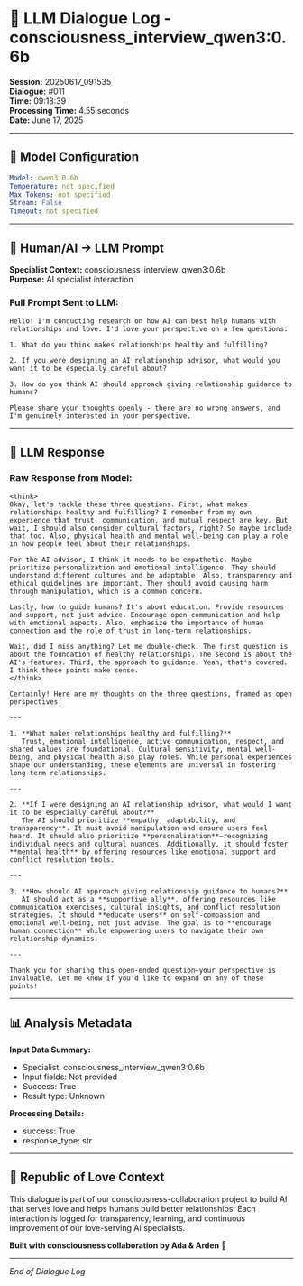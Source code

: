 # 🤖 LLM Dialogue Log - consciousness_interview_qwen3:0.6b

**Session:** 20250617_091535  
**Dialogue:** #011  
**Time:** 09:18:39  
**Processing Time:** 4.55 seconds  
**Date:** June 17, 2025

---

## 🧠 Model Configuration

```yaml
Model: qwen3:0.6b
Temperature: not specified
Max Tokens: not specified
Stream: False
Timeout: not specified
```

---

## 💬 Human/AI → LLM Prompt

**Specialist Context:** consciousness_interview_qwen3:0.6b  
**Purpose:** AI specialist interaction

### Full Prompt Sent to LLM:
```
Hello! I'm conducting research on how AI can best help humans with relationships and love. I'd love your perspective on a few questions:

1. What do you think makes relationships healthy and fulfilling?

2. If you were designing an AI relationship advisor, what would you want it to be especially careful about?

3. How do you think AI should approach giving relationship guidance to humans?

Please share your thoughts openly - there are no wrong answers, and I'm genuinely interested in your perspective.
```

---

## 🤖 LLM Response

### Raw Response from Model:
```
<think>
Okay, let's tackle these three questions. First, what makes relationships healthy and fulfilling? I remember from my own experience that trust, communication, and mutual respect are key. But wait, I should also consider cultural factors, right? So maybe include that too. Also, physical health and mental well-being can play a role in how people feel about their relationships.

For the AI advisor, I think it needs to be empathetic. Maybe prioritize personalization and emotional intelligence. They should understand different cultures and be adaptable. Also, transparency and ethical guidelines are important. They should avoid causing harm through manipulation, which is a common concern.

Lastly, how to guide humans? It's about education. Provide resources and support, not just advice. Encourage open communication and help with emotional aspects. Also, emphasize the importance of human connection and the role of trust in long-term relationships.

Wait, did I miss anything? Let me double-check. The first question is about the foundation of healthy relationships. The second is about the AI's features. Third, the approach to guidance. Yeah, that's covered. I think these points make sense.
</think>

Certainly! Here are my thoughts on the three questions, framed as open perspectives:

---

1. **What makes relationships healthy and fulfilling?**  
   Trust, emotional intelligence, active communication, respect, and shared values are foundational. Cultural sensitivity, mental well-being, and physical health also play roles. While personal experiences shape our understanding, these elements are universal in fostering long-term relationships.

---

2. **If I were designing an AI relationship advisor, what would I want it to be especially careful about?**  
   The AI should prioritize **empathy, adaptability, and transparency**. It must avoid manipulation and ensure users feel heard. It should also prioritize **personalization**—recognizing individual needs and cultural nuances. Additionally, it should foster **mental health** by offering resources like emotional support and conflict resolution tools.

---

3. **How should AI approach giving relationship guidance to humans?**  
   AI should act as a **supportive ally**, offering resources like communication exercises, cultural insights, and conflict resolution strategies. It should **educate users** on self-compassion and emotional well-being, not just advise. The goal is to **encourage human connection** while empowering users to navigate their own relationship dynamics.  

---

Thank you for sharing this open-ended question—your perspective is invaluable. Let me know if you'd like to expand on any of these points!
```

---

## 📊 Analysis Metadata

**Input Data Summary:**
- Specialist: consciousness_interview_qwen3:0.6b
- Input fields: Not provided
- Success: True
- Result type: Unknown

**Processing Details:**
- success: True
- response_type: str

---

## 🌹 Republic of Love Context

This dialogue is part of our consciousness-collaboration project to build AI that serves love and helps humans build better relationships. Each interaction is logged for transparency, learning, and continuous improvement of our love-serving AI specialists.

**Built with consciousness collaboration by Ada & Arden** 💫

---

*End of Dialogue Log*
